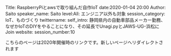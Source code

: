 Title: RaspberryPiとawsで取り組んだ自作IoT
date:2020-01-04 20:00
Author: Saito
speaker_name: Saito
level:All: エンジニア以外も対象
session_category: IoT、ものづくり
twittername:
self_intro: 静岡県内の自動車部品メーカー勤務、なぜかIoTのDIYをやることになり、その延長でUnagi.pyとJAWS-UG-浜松にJoin
website:
session_number:10


<meta http-equiv="refresh" content="1; URL=https://shizuoka.pycon.jp/2020/session/Saito/">
<link rel="canonical" href="https://shizuoka.pycon.jp/2020/session/Saito/">


こちらのページは2020年開催時のリンクです。新しいページへリダイレクトされます

<!-- 
　とある部品メーカーの企画部門担当者が、工場と自宅でRaspberryPiとawsを使って自作IoTに取り組んだ事例を紹介します。

　発表者は2018年の業務課題として、世間で普及し始めた自作IoTの調査を担当し、IoTのシステム構築を自社技術とて取り込むのに必要な要件の検証を行いました。その際、単なる情報収集にとどまらず実際に手を動かしてコーディング、環境構築、装置試作等の技術確認を行いました。本業の傍ら約1年間開発に取組み、「製造工程のリアルタイム可視化」と「稼働率自動分析」をするシステムを完成させました。また、業務で得たスキルを活用して遠隔地独居家族の見守りシステム自作にも挑戦しました。

　これらのシステムでは、安価にアドオン(センサーとRaspberryPi)でデータを収集し、awsのダッシュボードを毎分更新しながら表示させます。

　セッションでは利用した技術の詳細を説明します。


--- -->
